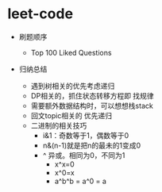 # leet-code

- 刷题顺序
    - Top 100 Liked Questions

- 归纳总结
    - 遇到树相关的优先考虑递归
    - DP相关的，抓住状态转移方程即 找规律
    - 需要额外数据结构时，可以想想栈stack
    - 回文topic相关的 优先递归
    - 二进制的相关技巧
        - i&1：奇数等于1，偶数等于0
        - n&(n-1)就是把n的最未的1变成0
        - ^ 异或。相同为0，不同为1
            - x^x=0
            - x^0=x
            - a^b^b = a^0 = a

        